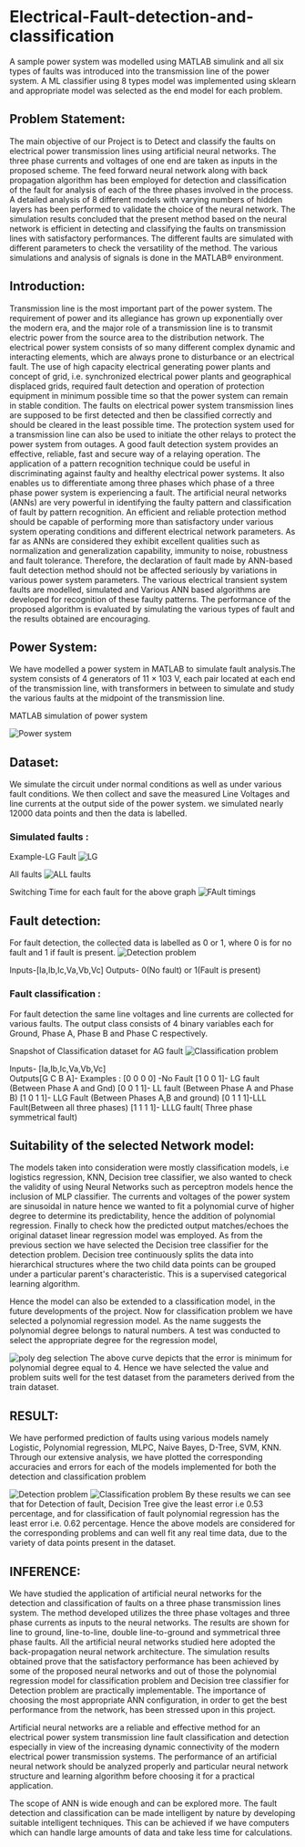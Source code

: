 # Electrical-Fault-detection-and-classification
A sample power system was modelled using MATLAB simulink and all six types of faults was introduced into the transmission line of the power system. A ML classifier using 8 types model was implemented using sklearn and appropriate model was selected as the end model for each problem.

## Problem Statement:
The main objective of our Project is to Detect and classify  the faults on electrical power transmission lines using artificial neural networks. The three phase currents and voltages of one end are taken as inputs in the proposed scheme. The feed forward neural network along with back propagation algorithm has been employed for detection and classification of the fault for analysis of each of the three phases involved in the process. 
A detailed analysis of 8 different models with varying numbers of hidden layers has been performed to validate the choice of the neural network. 
The simulation results concluded that the present method based on the neural network is efficient in detecting and classifying the faults on transmission lines with satisfactory performances. The different faults are simulated with different parameters to check the versatility of the method. The various simulations and analysis of signals is done in the MATLAB® environment.

## Introduction:
Transmission line is the most important part of the power system. The requirement of power and its allegiance has grown up exponentially over the modern era, and the major role of a transmission line is to transmit electric power from the source area to the distribution network. The electrical power system consists of so many different complex dynamic and interacting elements, which are always prone to disturbance or an electrical fault.
The use of high capacity electrical generating power plants and concept of grid, i.e. synchronized electrical power plants and geographical displaced grids, required fault detection and operation of protection equipment in minimum possible time so that the power system can remain in stable condition. The faults on electrical power system transmission lines are supposed to be first detected and then be classified correctly and should be cleared in the least possible time. The protection system used for a transmission line can also be used to initiate the other relays to protect the power system from outages. A good fault detection system provides an effective, reliable, fast and secure way of a relaying operation. The application of a pattern recognition technique could be useful in discriminating against faulty and healthy electrical power systems. It also enables us to differentiate among three phases which phase of a three phase power system is experiencing a fault. 
The artificial neural networks (ANNs) are very powerful in identifying the faulty pattern and classification of fault by pattern recognition. An efficient and reliable protection method should be capable of performing more than satisfactory under various system operating conditions and different electrical network parameters. As far as ANNs are considered they exhibit excellent qualities such as normalization and generalization capability, immunity to noise, robustness and fault tolerance. Therefore, the declaration of fault made by ANN-based fault detection method should not be affected seriously by variations in various power system parameters.
The various electrical transient system faults are modelled, simulated and Various  ANN based algorithms are developed for recognition of these faulty patterns. The performance of the proposed algorithm is evaluated by simulating the various types of fault and the results obtained are encouraging.

## Power System:
We have modelled a power system in MATLAB to simulate fault analysis.The system consists of 4 generators of 11 × 103 V, each pair located at each end of the transmission line, with transformers in between to simulate and study the various faults at the midpoint of  the transmission line.

MATLAB simulation of power system

<img src="/pics/power system.png" alt="Power system"/>

## Dataset:
We simulate the circuit under normal conditions as well as under various fault conditions. We then collect and save the measured Line Voltages and line currents at the output side of the power system. we simulated nearly 12000 data points and then the data is labelled.

### Simulated faults :

Example-LG Fault
<img src="/pics/lg.png" alt="LG"/>

All faults
<img src="/pics/all.png" alt="ALL faults"/>

Switching Time for each fault for the above graph
<img src="/pics/fault.jpg" alt="FAult timings"/>

## Fault detection:
For fault detection, the collected data is labelled as 0 or 1, where 0 is for no fault and 1 if fault is present.
<img src="/pics/detect.png" alt="Detection problem"/> 

Inputs-[Ia,Ib,Ic,Va,Vb,Vc]
Outputs- 0(No fault) or 1(Fault is present)

### Fault classification :
For fault detection the same line voltages and line currents are collected for various faults. The output class consists of 4 binary variables each for Ground, Phase A, Phase B and Phase C respectively.

Snapshot of Classification dataset for AG fault
<img src="/pics/class.png" alt="Classification problem"/>

Inputs- [Ia,Ib,Ic,Va,Vb,Vc]                
Outputs[G C B A]- 
Examples :
                        [0 0 0 0] -No Fault
                        [1 0 0 1]- LG fault (Between Phase A and Gnd)
                        [0 0 1 1]- LL fault (Between Phase A and Phase B)
                        [1 0 1 1]- LLG Fault (Between Phases A,B and ground)
                        [0 1 1 1]-LLL Fault(Between all three phases)
                        [1 1 1 1]- LLLG fault( Three phase symmetrical fault)
                        
## Suitability of the selected Network model:
The models taken into consideration were mostly classification models, i.e logistics regression, KNN, Decision tree classifier, we also wanted to check the validity of using Neural Networks such as perceptron models hence the inclusion of MLP classifier. The currents and voltages of the power system are sinusoidal in nature hence we wanted to fit a polynomial curve of higher degree to determine its predictability, hence the addition of polynomial regression. Finally to check how the predicted output matches/echoes the original dataset linear regression model was employed.
As from the previous section we have selected the Decision tree classifier for the detection problem. Decision tree continuously splits the data into hierarchical structures where the two child data points can be grouped under a particular parent's characteristic. This is a supervised categorical learning algorithm. 

Hence the model can also be extended to a classification model, in the future developments of the project. 
Now for classification problem we have selected a polynomial regression model. As the name suggests the polynomial degree belongs to natural numbers. A test was conducted to select the appropriate degree for the regression model, 

<img src="/pics/poly.png" alt="poly deg selection"/>
The above curve depicts that the error is minimum for polynomial degree equal to 4. Hence we have selected the value and problem suits well for the test dataset from the parameters derived from the train dataset.

## RESULT:
We have performed prediction of faults using various models namely Logistic, Polynomial regression, MLPC, Naive Bayes, D-Tree, SVM, KNN. Through our extensive analysis, we have plotted the corresponding accuracies and errors for each of the models implemented for both the detection and classification problem

<img src="/pics/accdetect.png" alt="Detection problem"/>
<img src="/pics/accclass.png" alt="Classification problem"/>
By these results we can see that for Detection of fault,  Decision Tree give the least error i.e 0.53 percentage, and for classification of fault polynomial regression has the least error i.e. 0.62 percentage. 
Hence the above models are considered for the corresponding problems and can well fit any real time data, due to the variety of data points present in the dataset.

## INFERENCE:
We have studied the application of artificial neural networks for the detection and classification of faults on a three phase transmission lines system. The method developed utilizes the three phase voltages and three phase currents as inputs to the neural networks. The results are shown for line to ground, line-to-line, double line-to-ground and symmetrical three phase faults. All the artificial neural networks studied here adopted the back-propagation neural network architecture. The simulation results obtained prove that the satisfactory performance has been achieved by some of the proposed neural networks and out of those the polynomial regression model for classification problem and Decision tree classifier for Detection problem are practically implementable. The importance of choosing the most appropriate ANN configuration, in order to get the best performance from the network, has been stressed upon in this project. 

Artificial neural networks are a reliable and effective method for an electrical power system transmission line fault classification and detection especially in view of the increasing dynamic connectivity of the modern electrical power transmission systems. The performance of an artificial neural network should be analyzed properly and particular neural network structure and learning algorithm before choosing it for a practical application. 

The scope of ANN is wide enough and can be explored more. The fault detection and classification can be made intelligent by nature by developing suitable intelligent techniques. This can be achieved if we have computers which can handle large amounts of data and take less time for calculations.
